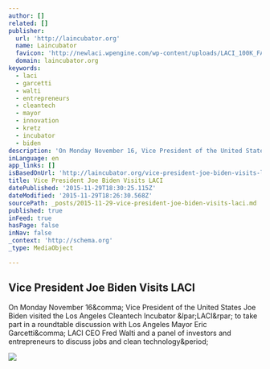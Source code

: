 ```yaml
---
author: []
related: []
publisher:
  url: 'http://laincubator.org'
  name: Laincubator
  favicon: 'http://newlaci.wpengine.com/wp-content/uploads/LACI_100K_FAVICON.png'
  domain: laincubator.org
keywords:
  - laci
  - garcetti
  - walti
  - entrepreneurs
  - cleantech
  - mayor
  - innovation
  - kretz
  - incubator
  - biden
description: 'On Monday November 16, Vice President of the United States Joe Biden visited the Los Angeles Cleantech Incubator (LACI) to take part in a roundtable discussion with Los Angeles Mayor Eric Garcetti, LACI CEO Fred Walti and a panel of investors and entrepreneurs to discuss jobs and clean technology.'
inLanguage: en
app_links: []
isBasedOnUrl: 'http://laincubator.org/vice-president-joe-biden-visits-laci/'
title: Vice President Joe Biden Visits LACI
datePublished: '2015-11-29T18:30:25.115Z'
dateModified: '2015-11-29T18:26:30.568Z'
sourcePath: _posts/2015-11-29-vice-president-joe-biden-visits-laci.md
published: true
inFeed: true
hasPage: false
inNav: false
_context: 'http://schema.org'
_type: MediaObject

---
```

<article style=""><h1>Vice President Joe Biden Visits LACI</h1><p>On Monday November 16&amp;comma; Vice President of the United States Joe Biden visited the Los Angeles Cleantech Incubator &amp;lpar;LACI&amp;rpar; to take part in a roundtable discussion with Los Angeles Mayor Eric Garcetti&amp;comma; LACI CEO Fred Walti and a panel of investors and entrepreneurs to discuss jobs and clean technology&amp;period;</p><img src="http://laincubator.org/wp-content/uploads/IMG_4766_web.jpg" /></article>